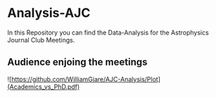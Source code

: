 # Analysis-AJC
In this Repository you can find the Data-Analysis for the Astrophysics Journal Club Meetings.

## Audience enjoing the meetings
![https://github.com/WilliamGiare/AJC-Analysis/Plot](Academics_vs_PhD.pdf)
